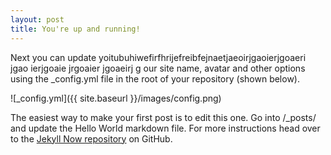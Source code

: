 ```yaml
---
layout: post
title: You're up and running!
---
```


Next you can update yoitubuhiwefirfhrijefreibfejnaetjaeoirjgaoierjgoaeri jgao ierjgoaie jrgoaier jgoaeirj g our site name, avatar and other options using the _config.yml file in the root of your repository (shown below).

![_config.yml]({{ site.baseurl }}/images/config.png)

The easiest way to make your first post is to edit this one. Go into /_posts/ and update the Hello World markdown file. For more instructions head over to the [Jekyll Now repository](https://github.com/barryclark/jekyll-now) on GitHub.